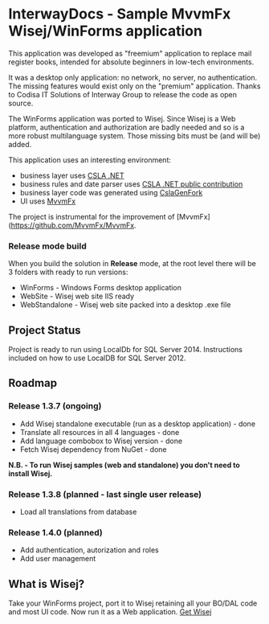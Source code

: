 # InterwayDocs - Sample MvvmFx Wisej/WinForms application

This application was developed as "freemium" application to replace mail register books, intended for absolute beginners in low-tech environments.

It was a desktop only application: no network, no server, no authentication. The missing features would exist only on the "premium" application.
Thanks to Codisa IT Solutions of Interway Group to release the code as open source.

The WinForms application was ported to Wisej. Since Wisej is a Web platform, authentication and authorization are badly needed and so is a more robust multilanguage system. Those missing bits must be (and will be) added.

This application uses an interesting environment:
- business layer uses [CSLA .NET](http://github.com/MarimerLLC/csla)
- business rules and date parser uses [CSLA .NET public contribution](http://github.com/MarimerLLC/cslacontrib)
- business layer code was generated using [CslaGenFork](http://github.com/CslaGenFork/CslaGenFork)
- UI uses [MvvmFx](http://github.com/MvvmFx/MvvmFx)

The project is instrumental for the improvement of [MvvmFx](https://github.com/MvvmFx/MvvmFx.

### Release mode build
When you build the solution in __Release__ mode, at the root level there will be 3 folders with ready to run versions:
- WinForms - Windows Forms desktop application
- WebSite - Wisej web site IIS ready
- WebStandalone - Wisej web site packed into a desktop .exe file

## Project Status

Project is ready to run using LocalDb for SQL Server 2014. Instructions included on how to use LocalDB for SQL Server 2012.

## Roadmap

### Release 1.3.7 (ongoing)
- Add Wisej standalone executable (run as a desktop application) - done
- Translate all resources in all 4 languages - done
- Add language combobox to Wisej version - done
- Fetch Wisej dependency from NuGet - done

__N.B. - To run Wisej samples (web and standalone) you don't need to install Wisej.__

### Release 1.3.8 (planned - last single user release)
- Load all translations from database

### Release 1.4.0 (planned)
- Add authentication, autorization and roles
- Add user management

## What is Wisej?

Take your WinForms project, port it to Wisej retaining all your BO/DAL code and most UI code.
Now run it as a Web application.
[Get Wisej](http://wisej.com)